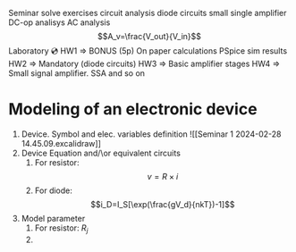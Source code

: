 Seminar 
	solve exercises
	circuit analysis 
		diode circuits
		small single amplifier
		DC-op analisys
		AC analysis
$$A_v=\frac{V_out}{V_in}$$
Laboratory 💿
	HW1 => BONUS (5p)
		On paper calculations
		PSpice sim results
	HW2 => Mandatory (diode circuits)
	HW3 => Basic amplifier stages
	HW4 => Small signal amplifier. SSA
	and so on


# Modeling of an electronic device
1. Device. Symbol and elec. variables definition
![[Seminar 1 2024-02-28 14.45.09.excalidraw]]
2. Device Equation and/\or equivalent circuits
	1. For resistor: $$v=R\times i$$
	2. For diode: $$i_D=I_S[\exp(\frac{gV_d}{nkT})-1]$$
3. Model parameter
	1. For resistor: $R_j$
	2. 